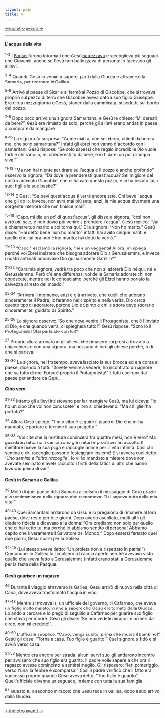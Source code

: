 ```yaml
---
layout: page
title: 4
---
```

[<-indietro](gv03.html) [avanti ->](gv05.html)

--------------------------------
#### L'acqua della vita

<sup>1-2</sup> I
<a href="g/farisei" class="wikilink2" title="g:farisei">Farisei</a>
furono informati che Gesù
<a href="g/battesimo" class="wikilink2" title="g:battesimo">battezzava</a>
e raccoglieva più seguaci che Giovanni, anche se Gesù non battezzava di
persona: lo facevano gli allievi.

<sup>3-4</sup> Quando Gesù lo venne a sapere, partì dalla Giudea e
attraversò la Samaria, per ritornare in Galilea.

<sup>5-6</sup> Arrivò al paese di Sicar e si fermò al Pozzo di Giacobbe,
che si trovava proprio sul pezzo di terra che Giacobbe aveva dato a suo
figlio Giuseppe. Era circa mezzogiorno e Gesù, stanco dalla camminata,
si sedette sul bordo del pozzo.

<sup>7-8</sup> Dopo poco arrivò una signora Samaritana, e Gesù le
chiese: “Mi daresti da bere?”. Gesù era rimasto da solo, perché gli
allievi erano andati in paese a comprare da mangiare.

<sup>9-10</sup> La signora fu sorpresa: “Come mai tu, che sei ebreo,
chiedi da bere a me, che sono samaritana?” Infatti gli ebrei non vanno
d'accordo con i samaritani. Gesù rispose: “Se solo sapessi che regalo
incredibile Dio vuole farti e chi sono io, mi chiederesti tu da bere, e
io ti darei un po' di acqua viva!”

<sup>11-12</sup> “Ma non hai niente per tirare su l'acqua e il pozzo è
anche profondo” osservò la signora, “Da dove la prenderesti quest'acqua?
Sei migliore del nostro antenato Giacobbe, che ci ha dato questo pozzo,
e ci ha bevuto lui, i suoi figli e le sue bestie?”

<sup>13-14</sup> E Gesù: “Se bevi quest'acqua ti verrà ancora sete. Chi
beve l'acqua che gli do io, invece, non avrà mai più sete, anzi, la mia
acqua diventerà una sorgente interiore che non finisce mai!”

<sup>15-18</sup> “Capo, mi dia un po' di quest'acqua”, gli disse la
signora, “così non avrò più sete, e non dovrò più venire a prendere
l'acqua”. Gesù replicò: “Vai a chiamare tuo marito e poi torna qui.” E
la signora: “Non ho marito.” Gesù disse: “Hai detto bene 'non ho
marito'; infatti hai avuto cinque mariti e quello che hai ora non è tuo
marito; hai detto la verità.”

<sup>19-20</sup> “Capo!” esclamò la signora, “lei è un veggente! Allora,
mi spiega perché voi Ebrei insistete che bisogna adorare Dio a
Gerusalemme, e invece i nostri antenati adoravano Dio qui sul monte
Garizim?”

<sup>21-22</sup> “Cara mia signora, vedrà tra poco che non si adorerà
Dio né qui, né a Gerusalemme. Però c'è una differenza: voi della Samaria
adorate chi non conoscete, mentre noi lo conosciamo, perché gli Ebrei
hanno portato la salvezza al resto del mondo.”

<sup>23-24</sup> “Arriverà il momento, anzi è già arrivato, che quelli
che adorano sinceramente il Padre, lo faranno nello spirito e nella
verità. Dio cerca questo tipo di adoratore, perché Dio è Spirito e chi
lo adora deve adorarlo sinceramente, guidato da Spirito.”

<sup>25-26</sup> La signora osservò: “So che deve venire il
<a href="g/protagonista" class="wikilink2" title="g:protagonista">Protagonista</a>,
che è l'Inviato di Dio, e che quando verrà, ci spiegherà tutto!”. Gesù
rispose: “Sono io il Protagonista! Stai parlando con lui!”

<sup>27</sup> Proprio allora arrivarono gli allievi, che rimasero
sorpresi a trovarlo a chiacchierare con una signora, ma nessuno di loro
gli chiese perché, o di che si parlava.

<sup>28-30</sup> La signora, nel frattempo, aveva lasciato la sua brocca
ed era corsa al paese, dicendo a tutti: “Dovete venire a vedere, ho
incontrato un signore che sa tutto di me! Forse è proprio il
Protagonista!” E tutti uscirono dal paese per andare da Gesù.

#### Cibo vero

<sup>31-33</sup> Intanto gli allievi insistevano per far mangiare Gesù,
ma lui diceva: “Io ho un cibo che voi non conoscete” e loro si
chiedevano: “Ma chi gliel'ha portato?”

<sup>34</sup> Allora Gesù spiegò: “Il mio cibo è seguire il piano di Dio
che mi ha mandato, e portare a termine il suo progetto.”

<sup>35-38</sup> “Voi dite che la mietitura comincerà fra quattro mesi,
non è vero? Ma guardatevi attorno: i campi sono già maturi e pronti per
la raccolta. Il mietitore riceve la sua paga e raccoglie anime per la
vita infinita. Così chi semina e chi raccoglie possono festeggiare
insieme! E si avvera quel detto: *'Uno semina e l'altro raccoglie'*. Io
vi ho mandato a mietere dove non avevate seminato e avete raccolto i
frutti della fatica di altri che hanno lavorato prima di voi.”

#### Gesù in Samaria e Galilea

<sup>39</sup> Molti di quel paese della Samaria accolsero il messaggio
di Gesù grazie alla testimonianza della signora che raccontava: “Lui
sapeva tutto della mia vita!”

<sup>40-43</sup> Quei Samaritani andarono da Gesù e lo pregarono di
rimanere al loro paese, dove restò per due giorni. Dopo averlo
ascoltato, molti altri gli diedero fiducia e dicevano alla donna: “Ora
crediamo non solo per quello che ci hai detto tu, ma perché lo abbiamo
sentito di persona! Abbiamo capito che è veramente il Salvatore del
Mondo.” Dopo essersi fermato quei due giorni, Gesù ripartì per la
Galilea.

<sup>44-45</sup> (Lui stesso aveva detto: “Un profeta non è rispettato
in patria!”) Comunque, in Galilea lo accolsero a braccia aperte perché
avevano visto quello che aveva fatto a Gerusalemme (infatti erano stati
a Gerusalemme per la festa della Pasqua).

#### Gesù guarisce un ragazzo

<sup>46</sup> Durante il viaggio attraverso la Galilea, Gesù arrivò di
nuovo nella città di Cana, dove aveva trasformato l'acqua in vino.

<sup>47-48</sup> Mentre si trovava là, un ufficiale del governo, di
Cafàrnao, che aveva un figlio molto malato, venne a sapere che Gesù era
tornato dalla Giudea. Lo andò a cercare e lo pregò di seguirlo a
Cafàrnao per guarire suo figlio che stava per morire. Gesù gli disse:
“Se non vedete miracoli e numeri da circo, non mi credete!”.

<sup>49-50</sup> L'ufficiale supplicò: “Capo, venga subito, prima che
muoia il bambino!” Gesù gli disse: “Torna a casa. Tuo figlio è guarito!”
Quel signore si fidò e si avviò verso casa.

<sup>51-53</sup> Mentre era ancora per strada, alcuni servi suoi gli
andarono incontro per avvisarlo che suo figlio era guarito. Il padre
volle sapere a che ora il ragazzo avesse cominciato a sentirsi meglio.
Gli risposero: “Ieri pomeriggio, verso l'una, la febbre è scomparsa!”
Così il padre verificò che il fatto era successo proprio quando Gesù
aveva detto: “Tuo figlio è guarito”. Quell'ufficiale divenne un seguace,
insieme con tutta la sua famiglia.

<sup>54</sup> Questo fu il secondo miracolo che Gesù fece in Galilea,
dopo il suo arrivo dalla Giudea.

--------------------------------
[<-indietro](gv03.html) [avanti ->](gv05.html)